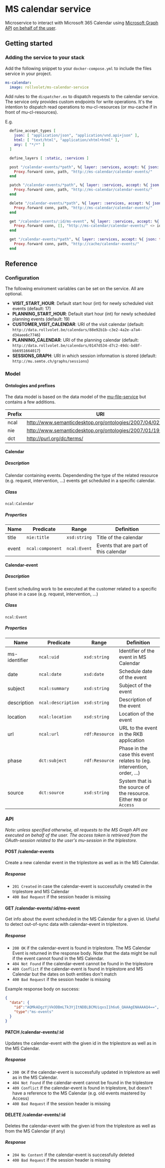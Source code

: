 # MS calendar service

Microservice to interact with Microsoft 365 Calendar using [Microsoft Graph API](https://docs.microsoft.com/en-us/graph/api/overview?view=graph-rest-1.0) [on behalf of the user](https://docs.microsoft.com/en-us/graph/auth-v2-user).

## Getting started
### Adding the service to your stack
Add the following snippet to your `docker-compose.yml` to include the files service in your project.

```yml
ms-calendar:
  image: rollvolet/ms-calendar-service
```

Add rules to the `dispatcher.ex` to dispatch requests to the calendar service. The service only provides custom endpoints for write operations. It's the intention to dispatch read operations to mu-cl-resources (or mu-cache if in front of mu-cl-resources).

E.g.

```elixir
  define_accept_types [
    json: [ "application/json", "application/vnd.api+json" ],
    html: [ "text/html", "application/xhtml+html" ],
    any: [ "*/*" ]
  ]

  define_layers [ :static, :services ]

  post "/calendar-events/*path", %{ layer: :services, accept: %{ json: true } } do
    Proxy.forward conn, path, "http://ms-calendar/calendar-events/"
  end

  patch "/calendar-events/*path", %{ layer: :services, accept: %{ json: true } } do
    Proxy.forward conn, path, "http://ms-calendar/calendar-events/"
  end

  delete "/calendar-events/*path", %{ layer: :services, accept: %{ json: true } } do
    Proxy.forward conn, path, "http://ms-calendar/calendar-events/"
  end

  get "/calendar-events/:id/ms-event", %{ layer: :services, accept: %{ json: true } } do
    Proxy.forward conn, [], "http://ms-calendar/calendar-events/" <> id <> "/ms-event"
  end

  get "/calendar-events/*path", %{ layer: :services, accept: %{ json: true } } do
    Proxy.forward conn, path, "http://cache/calendar-events/"
  end
```


## Reference
### Configuration
The following enviroment variables can be set on the service. All are optional.

- **VISIT_START_HOUR**: Default start hour (int) for newly scheduled visit events (default: 17)
- **PLANNING_START_HOUR**: Default start hour (int) for newly scheduled planning events (default: 19)
- **CUSTOMER_VISIT_CALENDAR**: URI of the visit calendar (default: `http://data.rollvolet.be/calendars/88e92b1b-c3e2-4a2e-a7a4-d34aee6c7746`)
- **PLANNING_CALENDAR**: URI of the planning calendar (default: `http://data.rollvolet.be/calendars/0147d534-d7c2-49dc-bd8f-bb6951664017`)
- **SESSIONS_GRAPH**: URI in which session information is stored (default: `http://mu.semte.ch/graphs/sessions`)

### Model
#### Ontologies and prefixes
The data model is based on the data model of the [mu-file-service](https://github.com/mu-semtech/file-service) but contains a few additions.

| Prefix  | URI                                                       |
|---------|-----------------------------------------------------------|
| ncal     | http://www.semanticdesktop.org/ontologies/2007/04/02/ncal# |
| nie     | http://www.semanticdesktop.org/ontologies/2007/01/19/nie# |
| dct     | http://purl.org/dc/terms/                                 |

#### Calendar
##### Description
Calendar containing events. Dependending the type of the related resource (e.g. request, intervention, ...) events get scheduled in a specific calendar.

##### Class
`ncal:Calendar`

##### Properties
| Name  | Predicate        | Range        | Definition                            |
|-------|------------------|--------------|---------------------------------------|
| title | `nie:title`      | `xsd:string` | Title of the calendar                 |
| event | `ncal:component` | `ncal:Event` | Events that are part of this calendar |

#### Calendar-event
##### Description
Event scheduling work to be executed at the customer related to a specific phase in a case (e.g. request, intervention, ...)

##### Class
`ncal:Event`

##### Properties
| Name          | Predicate          | Range          | Definition                                                             |
|---------------|--------------------|----------------|------------------------------------------------------------------------|
| ms-identifier | `ncal:uid`         | `xsd:string`   | Identifier of the event in MS Calendar                                 |
| date          | `ncal:date`        | `xsd:date`     | Schedule date of the event                                             |
| subject       | `ncal:summary`     | `xsd:string`   | Subject of the event                                                   |
| description   | `ncal:description` | `xsd:string`   | Description of the event                                               |
| location      | `ncal:location`    | `xsd:string`   | Location of the event                                                  |
| url           | `ncal:url`         | `rdf:Resource` | URL to the event in the RKB application                                |
| phase         | `dct:subject`      | `rdf:Resource` | Phase in the case this event relates to (eg. intervention, order, ...) |
| source        | `dct:source`       | `xsd:string`   | System that is the source of the resource. Either `RKB` or `Access`    |


### API
_Note: unless specified otherwise, all requests to the MS Graph API are executed on behalf of the user. The access token is retrieved from the OAuth-session related to the user's mu-session in the triplestore._

#### POST /calendar-events
Create a new calendar event in the triplestore as well as in the MS Calendar.

##### Response
- `201 Created` in case the calendar-event is successfully created in the triplestore and MS Calendar
- `400 Bad Request` if the session header is missing

#### GET /calendar-events/:id/ms-event
Get info about the event scheduled in the MS Calendar for a given id. Useful to detect out-of-sync data with calendar-event in triplestore.

##### Response
- `200 OK` if the calendar-event is found in triplestore. The MS Calendar Event is returned in the response body. Note that the data might be null if the event cannot found in the MS Calendar.
- `404 Not Found` if the calendar-event cannot be found in the triplestore
- `409 Conflict` if the calendar-event is found in triplestore and MS Calendar but the dates on both entities don't match
- `400 Bad Request` if the session header is missing

Example response body on success:
```json
{
  "data": {
    "id":"AQMkADgzYjVkODBmLTk3YjItNDBLBCMUiqxsI1h6u6_QAAAgENAAAAQ4==",
    "type":"ms-events"
  }
}
```

#### PATCH /calendar-events/:id
Updates the calendar-event with the given id in the triplestore as well as in the MS Calendar.

##### Response
- `200 OK` if the calendar-event is successfully updated in triplestore as well as in the MS Calendar.
- `404 Not Found` if the calendar-event cannot be found in the triplestore
- `409 Conflict` if the calendar-event is found in triplestore, but doesn't have a reference to the MS Calendar (e.g. old events mastered by Access)
- `400 Bad Request` if the session header is missing


#### DELETE /calendar-events/:id
Deletes the calendar-event with the given id from the triplestore as well as from the MS Calendar (if any)

##### Response
- `204 No Content` if the calendar-event is successfully deleted
- `400 Bad Request` if the session header is missing


